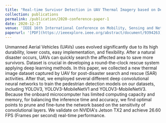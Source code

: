 ```yaml
---
title: "Real-time Survivor Detection in UAV Thermal Imagery based on Deep Learning"
collection: publications
permalink: /publication/2020-conference-paper-1
date: 2020-12-17
venue: 'IEEE 16th International Conference on Mobility, Sensing and Networking (MSN)'
paperurl: '[PDF](https://ieeexplore.ieee.org/abstract/document/9394263)'
---
```


Unmanned Aerial Vehicles (UAVs) uses evolved significantly due to its high durability, lower costs, easy implementation, and flexibility. After a natural disaster occurs, UAVs can quickly search the affected area to save more survivors. Dataset is crucial in developing a round-the-clock rescue system applying deep learning methods. In this paper, we collected a new thermal image dataset captured by UAV for post-disaster search and rescue (SAR) activities. After that, we employed several different deep convolutional neural networks to train the pedestrian detection models on our datasets, including YOLOV3, YOLOV3-MobileNetV1 and YOLOV3-MobileNetV3. Because the onboard microcomputer has limited computing capacity and memory, for balancing the inference time and accuracy, we find optimal points to prune and fine-tune the network based on the sensitivity of convolutional layers. We validate on NVIDIA's Jetson TX2 and achieve 26.60 FPS (Frames per second) real-time performance.

